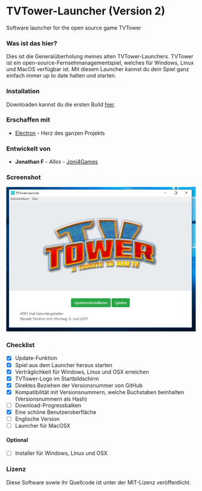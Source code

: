 # TVTower-Launcher (Version 2)
Software launcher for the open source game TVTower

### Was ist das hier?
Dies ist die Generalüberholung meines alten TVTower-Launchers. TVTower ist ein open-source-Fernsehmanagementspiel, welches für Windows, Linux und MacOS verfügbar ist.
Mit diesem Launcher kannst du dein Spiel ganz einfach immer up to date halten und starten.

### Installation
Downloaden kannst du die ersten Build [hier](https://github.com/Joni4Games/TvTower-Launcher2/releases/).

### Erschaffen mit
* [Electron](https://electron.atom.io/) - Herz des ganzen Projekts

### Entwickelt von
* **Jonathan F** - *Alles* - [Joni4Games](https://github.com/Joni4Games)

### Screenshot
![Screenshot](https://raw.githubusercontent.com/joni4games/tvtower-launcher2/master/TVTower-screen.JPG)

### Checklist
- [x] Update-Funktion
- [x] Spiel aus dem Launcher heraus starten
- [x] Verträglichkeit für Windows, Linux und OSX erreichen
- [x] TVTower-Logo im Startbildschirm
- [x] Direktes Beziehen der Versionsnummer von GitHub
- [x] Kompatibilität mit Versionsnummern, welche Buchstaben beinhalten (Versionsnummern als Hash)
- [ ] Download-Progressbalken
- [x] Eine schöne Benutzeroberfläche
- [ ] Englische Version
- [ ] Launcher für MacOSX

#### Optional
- [ ] Installer für Windows, Linux und OSX

### Lizenz
Diese Software sowie ihr Quellcode ist unter der MIT-Lizenz veröffentlicht.
